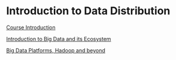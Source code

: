 # Introduction to Data Distribution

[Course Introduction](https://guillaumeeb.github.io/isae-supaero-aibt103-bigdata/00_Course_Introduction.html)

[Introduction to Big Data and its Ecosystem](https://guillaumeeb.github.io/isae-supaero-aibt103-bigdata/01_Introduction_Big_Data.html)

[Big Data Platforms, Hadoop and beyond](https://guillaumeeb.github.io/isae-supaero-aibt103-bigdata/02_Big_Data_Platforms.html)
